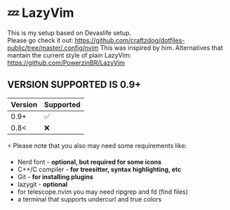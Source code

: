 # 💤 LazyVim
This is my setup based on Devaslife setup. <br />
Please go check it out: https://github.com/craftzdog/dotfiles-public/tree/master/.config/nvim
This was inspired by him.
Alternatives that mantain the current style of plain LazyVim: https://github.com/PowerzinBR/LazyVim

## VERSION SUPPORTED IS **0.9+**

| Version | Supported          |
| ------- | ------------------ |
| 0.9+   | :white_check_mark: |
| 0.8<   | :x:                |

⚡️ Please note that you also may need some requirements like:

- Nerd font - **optional, but required for some icons**
- C++/C compiler - **for treesitter, syntax highlighting, etc**
- Git - **for installing plugins**
- lazygit - **optional**
- for telescope.nvim you may need ripgrep and fd (find files)
- a terminal that supports undercurl and true colors

